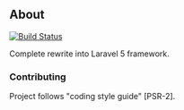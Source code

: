 ﻿## About

[![Build Status](https://travis-ci.org/aliusa/College-schedule-website.svg?branch=master)](https://travis-ci.org/aliusa/College-schedule-website)

Complete rewrite into Laravel 5 framework.

### Contributing ###
Project follows "coding style guide" [PSR-2].
